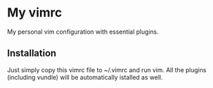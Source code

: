# My vimrc

My personal vim configuration with essential plugins.

## Installation

Just simply copy this vimrc file to ~/.vimrc and run vim.
All the plugins (including vundle) will be automatically istalled as well.

